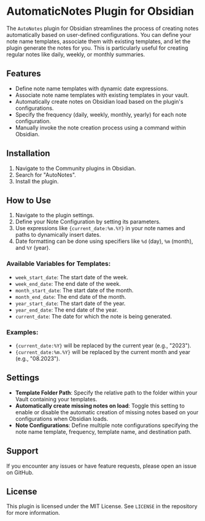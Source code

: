 # AutomaticNotes Plugin for Obsidian

The `AutoNotes` plugin for Obsidian streamlines the process of creating notes automatically based on user-defined configurations. You can define your note name templates, associate them with existing templates, and let the plugin generate the notes for you. This is particularly useful for creating regular notes like daily, weekly, or monthly summaries.

## Features

- Define note name templates with dynamic date expressions.
- Associate note name templates with existing templates in your vault.
- Automatically create notes on Obsidian load based on the plugin's configurations.
- Specify the frequency (daily, weekly, monthly, yearly) for each note configuration.
- Manually invoke the note creation process using a command within Obsidian.

## Installation

1. Navigate to the Community plugins in Obsidian.
2. Search for "AutoNotes".
3. Install the plugin.

## How to Use

1. Navigate to the plugin settings.
2. Define your Note Configuration by setting its parameters.
3. Use expressions like `{current_date:%m.%Y}` in your note names and paths to dynamically insert dates.
4. Date formatting can be done using specifiers like `%d` (day), `%m` (month), and `%Y` (year).

### Available Variables for Templates:

- `week_start_date`: The start date of the week.
- `week_end_date`: The end date of the week.
- `month_start_date`: The start date of the month.
- `month_end_date`: The end date of the month.
- `year_start_date`: The start date of the year.
- `year_end_date`: The end date of the year.
- `current_date`: The date for which the note is being generated.

### Examples:

- `{current_date:%Y}` will be replaced by the current year (e.g., "2023").
- `{current_date:%m.%Y}` will be replaced by the current month and year (e.g., "08.2023").

## Settings

- **Template Folder Path**: Specify the relative path to the folder within your Vault containing your templates.
- **Automatically create missing notes on load**: Toggle this setting to enable or disable the automatic creation of missing notes based on your configurations when Obsidian loads.
- **Note Configurations**: Define multiple note configurations specifying the note name template, frequency, template name, and destination path.

## Support

If you encounter any issues or have feature requests, please open an issue on GitHub.

## License

This plugin is licensed under the MIT License. See `LICENSE` in the repository for more information.
